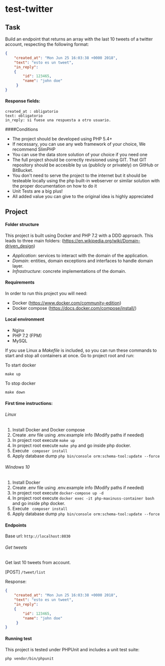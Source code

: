 # test-twitter

## Task

Build an endpoint that returns an array with the last 10 tweets of a twitter account, respecting the following format: 
 
```json
{
    "created_at": "Mon Jun 25 16:03:38 +0000 2018",
    "text": "esto es un tweet",
    "in_reply": 
    {
        "id": 123465,
        "name": "john doe"
     }
}
```
#### Response fields:
```
created_at : obligatorio
text: obligatorio
in_reply: si fuese una respuesta a otro usuario.
```

####Conditions

* The project should be developed using PHP 5.4+
* If necessary, you can use any web framework of your choice, We recommend SlimPHP
* You can use the data store solution of your choice if you need one
* The full project should be correctly revisioned using GIT. That GIT repository should be accesible by us (publicly or privately) on GitHub or BitBucket.
* You don't need to serve the project to the internet but it should be testeable locally using the php built-in webserver or similar solution with the proper documentation on how to do it
* Unit Tests are a big plus!
* All added value you can give to the original idea is highly appreciated

## Project

#### Folder structure
This project is built using Docker and PHP 7.2 with a DDD approach. 
This leads to three main folders: (https://en.wikipedia.org/wiki/Domain-driven_design)
* *Application*: services to interact with the domain of the application.
* *Domain*: entities, domain exceptions and interfaces to handle domain layer.
* *Infrastructure*: concrete implementations of the domain.

#### Requirements
In order to run this project you will need:

* Docker (https://www.docker.com/community-edition)
* Docker compose (https://docs.docker.com/compose/install/)

#### Local environment

* Nginx
* PHP 7.2 (FPM)
* MySQL

If you use Linux a *Makefile* is included, so you can run these commands to start and stop all containers at once.
Go to project root and run:

To start docker
```
make up
```

To stop docker
```
make down
```

#### First time instructions:

######  Linux
1) Install Docker and Docker compose
2) Create .env file using .env.example info (Modify paths if needed)
3) In project root execute ``` make up ``` 
4) In project root execute ``` make php ``` and go inside php docker.
5) Execute ``` composer install```
6) Apply database dump ``` php bin/console orm:schema-tool:update --force ```

######  Windows 10
1) Install Docker
2) Create .env file using .env.example info (Modify paths if needed)
3) In project root execute ``` docker-compose up -d ``` 
4) In project root execute ``` docker exec -it php-maxinuss-container bash ``` and go inside php docker.
5) Execute ``` composer install```
6) Apply database dump ``` php bin/console orm:schema-tool:update --force ```

#### Endpoints

Base url: ``` http://localhost:8030 ```

###### Get tweets
Get last 10 tweets from account. 

[POST] ```/tweet/list```

Response:
```json
{
    "created_at": "Mon Jun 25 16:03:38 +0000 2018",
    "text": "esto es un tweet",
    "in_reply": 
    {
        "id": 123465,
        "name": "john doe"
     }
}
```

#### Running test
This project is tested under PHPUnit and includes a unit test suite:
```
php vendor/bin/phpunit
```
